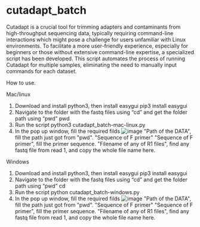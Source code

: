 # cutadapt_batch
Cutadapt is a crucial tool for trimming adapters and contaminants from high-throughput sequencing data, typically requiring command-line interactions which might pose a challenge for users unfamiliar with Linux environments. To facilitate a more user-friendly experience, especially for beginners or those without extensive command-line expertise, a specialized script has been developed. This script automates the process of running Cutadapt for multiple samples, eliminating the need to manually input commands for each dataset.

How to use.

Mac/linux   
1. Download and install python3, then install easygui 
pip3 install easygui
2. Navigate to the folder with the fastq files using “cd” and get the folder path using “pwd” 
pwd
3. Run the script
python3 cutadapt_batch-mac-linux.py
4. In the pop up window, fill the required filds
![image](https://github.com/user-attachments/assets/7169807e-e17b-41ee-8a7b-10915c207a7f)
"Path of the DATA", fill the path just got from "pwd".
"Sequence of F primer" "Sequence of F primer", fill the primer sequence.
"Filename of any of R1 files", find any fastq file from read 1, and copy the whole file name here.

Windows   
1. Download and install python3, then install easygui 
pip3 install easygui
2. Navigate to the folder with the fastq files using “cd” and get the folder path using “pwd” 
cd
3. Run the script
python cutadapt_batch-windows.py
4. In the pop up window, fill the required filds
![image](https://github.com/user-attachments/assets/7169807e-e17b-41ee-8a7b-10915c207a7f)
"Path of the DATA", fill the path just got from "pwd".
"Sequence of F primer" "Sequence of F primer", fill the primer sequence.
"Filename of any of R1 files", find any fastq file from read 1, and copy the whole file name here.

